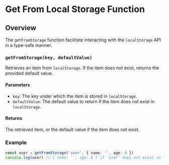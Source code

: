 # Get From Local Storage Function

## Overview

The `getFromStorage` function facilitate interacting with the `localStorage` API in a type-safe manner.

### `getFromStorage(key, defaultValue)`

Retrieves an item from `localStorage`. If the item does not exist, returns the provided default value.

#### Parameters

- `key`: The key under which the item is stored in `localStorage`.
- `defaultValue`: The default value to return if the item does not exist in `localStorage`.

#### Returns

The retrieved item, or the default value if the item does not exist.

### Example

```typescript
const user = getFromStorage('user', { name: '', age: 0 })
console.log(user) // { name: '', age: 0 } if 'user' does not exist in localStorage
```
